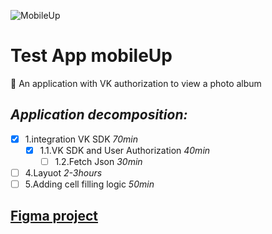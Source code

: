 
![MobileUp](https://sun9-41.userapi.com/c857424/v857424253/d624e/96zIoYhGAqw.jpg)
# **Test App mobileUp** 
  :eyes: An application with VK authorization to view a photo album
## *Application decomposition:*
- [X] 1.integration VK SDK *70min* 
  - [X] 1.1.VK SDK and User Authorization *40min*
     - [ ] 1.2.Fetch Json *30min*
- [ ] 4.Layuot *2-3hours*
- [ ] 5.Adding cell filling logic *50min*

## [Figma project](https://www.figma.com/file/BiSgzy1gXCn679JHbAYmO2/MobileUP-Gallery?node-id=1-1036&t=6zL79XlOzrgvNtxT-0)

